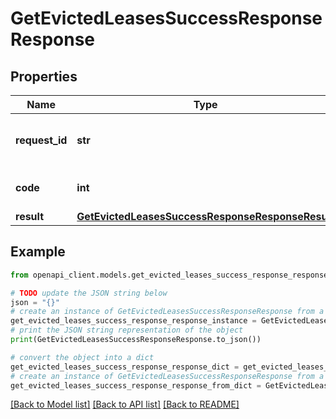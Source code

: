 # GetEvictedLeasesSuccessResponseResponse


## Properties

Name | Type | Description | Notes
------------ | ------------- | ------------- | -------------
**request_id** | **str** | A unique identifier for the request. | 
**code** | **int** | Successful response code | 
**result** | [**GetEvictedLeasesSuccessResponseResponseResult**](GetEvictedLeasesSuccessResponseResponseResult.md) |  | 

## Example

```python
from openapi_client.models.get_evicted_leases_success_response_response import GetEvictedLeasesSuccessResponseResponse

# TODO update the JSON string below
json = "{}"
# create an instance of GetEvictedLeasesSuccessResponseResponse from a JSON string
get_evicted_leases_success_response_response_instance = GetEvictedLeasesSuccessResponseResponse.from_json(json)
# print the JSON string representation of the object
print(GetEvictedLeasesSuccessResponseResponse.to_json())

# convert the object into a dict
get_evicted_leases_success_response_response_dict = get_evicted_leases_success_response_response_instance.to_dict()
# create an instance of GetEvictedLeasesSuccessResponseResponse from a dict
get_evicted_leases_success_response_response_from_dict = GetEvictedLeasesSuccessResponseResponse.from_dict(get_evicted_leases_success_response_response_dict)
```
[[Back to Model list]](../README.md#documentation-for-models) [[Back to API list]](../README.md#documentation-for-api-endpoints) [[Back to README]](../README.md)


